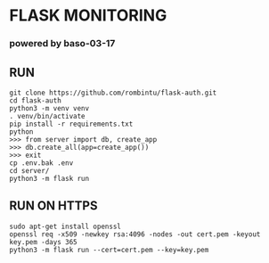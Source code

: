 # FLASK MONITORING
### powered by baso-03-17

## RUN
```
git clone https://github.com/rombintu/flask-auth.git
cd flask-auth
python3 -m venv venv
. venv/bin/activate
pip install -r requirements.txt
python
>>> from server import db, create_app
>>> db.create_all(app=create_app())
>>> exit
cp .env.bak .env
cd server/
python3 -m flask run
```

## RUN ON HTTPS
```
sudo apt-get install openssl
openssl req -x509 -newkey rsa:4096 -nodes -out cert.pem -keyout key.pem -days 365
python3 -m flask run --cert=cert.pem --key=key.pem 
```
